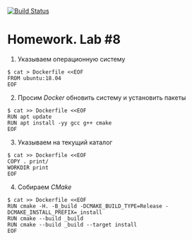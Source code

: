 [![Build Status](https://travis-ci.com/snoreoh/lab8.svg?branch=master)](https://travis-ci.com/snoreoh/lab8)

# Homework. Lab #8

1. Указываем операционную систему

```
$ cat > Dockerfile <<EOF
FROM ubuntu:18.04
EOF
```

2. Просим *Docker* обновить систему и установить пакеты

```
$ cat >> Dockerfile <<EOF
RUN apt update
RUN apt install -yy gcc g++ cmake
EOF
```

3. Указываем на текущий каталог

```
$ cat >> Dockerfile <<EOF
COPY . print/
WORKDIR print
EOF
```

4. Собираем *CMake*

```
$ cat >> Dockerfile <<EOF
RUN cmake -H. -B_build -DCMAKE_BUILD_TYPE=Release -DCMAKE_INSTALL_PREFIX=_install
RUN cmake --build _build
RUN cmake --build _build --target install
EOF
```
